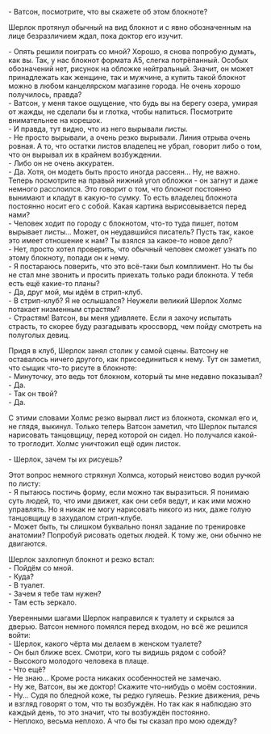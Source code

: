 \- Ватсон, посмотрите, что вы скажете об этом блокноте?

Шерлок протянул обычный на вид блокнот и с явно обозначенным на лице безразличием ждал, пока доктор его изучит.

\- Опять решили поиграть со мной? Хорошо, я снова попробую думать, как вы. Так, у нас блокнот формата А5, слегка потрёпанный. Особых обозначений нет, рисунок на обложке нейтральный. Значит, он может принадлежать как женщине, так и мужчине, а купить такой блокнот можно в любом канцелярском магазине города. Не очень хорошо получилось, правда?  
\- Ватсон, у меня такое ощущение, что будь вы на берегу озера, умирая от жажды, не сделали бы и глотка, чтобы напиться. Посмотрите внимательнее на корешок.  
\- И правда, тут видно, что из него вырывали листы.  
\- Не просто вырывали, а очень резко вырывали. Линия отрыва очень ровная. А то, что остатки листов владелец не убрал, говорит либо о том, что он вырывал их в крайнем возбуждении.  
\- Либо он не очень аккуратен.  
\- Да. Хотя, он модеть быть просто иногда рассеян... Ну, не важно. Теперь посмотрите на правый нижний угол обложки - он загнут и даже немного расслоился. Это говорит о том, что блокнот постоянно вынимают и кладут в какую-то сумку. То есть владелец блокнота постоянно носит его с собой. Какая картина вырисовывается перед нами?  
\- Человек ходит по городу с блокнотом, что-то туда пишет, потом вырывает листы... Может, он неудавшийся писатель? Пусть так, какое это имеет отношение к нам? Ты взялся за какое-то новое дело?  
\- Нет, просто хотел проверить, что обычный человек сможет узнать по этому блокноту, попади  он к нему.  
\- Я постараюсь поверить, что это всё-таки был комплимент. Но ты бы не стал мне звонить и просить приехать только ради блокнота. У тебя есть ещё какие-то планы?  
\- Да, друг мой, мы идём в стрип-клуб.  
\- В стрип-клуб? Я не ослышался? Неужели великий Шерлок Холмс потакает низменным страстям?  
\- Страстям! Ватсон, вы меня удивляете. Если я захочу испытать страсть, то скорее буду разгадывать кроссворд, чем пойду смотреть на полуголых девиц.

Придя в клуб, Шерлок занял столик у самой сцены. Ватсону не оставалось ничего другого, как присоединиться к нему. Тут он заметил, что сыщик что-то рисуте в блокноте:  
\- Минуточку, это ведь тот блокном, который ты мне недавно показывал?  
\- Да.  
\- Так он твой?  
\- Да.

С этими словами Холмс резко вырвал лист из блокнота, скомкал его и, не глядя, выкинул. Только теперь Ватсон заметил, что Шерлок пытался нарисовать танцовщицу, перед которой он сидел. Но получался какой-то троглодит. Холмс уничтожил ещё один листок.

\- Шерлок, зачем ты их рисуешь?

Этот вопрос немного стряхнул Холмса, который неистово водил ручкой по листу:  
\- Я пытаюсь постичь форму, если можно так выразиться. Я понимаю суть людей, то, что ими движет, как они себя ведут, и как ими можно управлять. Но я никак не могу нарисовать никого из них, даже голую танцовщицу в захудалом стрип-клубе.  
\- Может быть, ты слишком буквально понял задание по тренировке анатомии? Попробуй рисовать одетых людей. К тому же, они обычно не двигаются.

Шерлок захлопнул блокнот и резко встал:  
\- Пойдём со мной.  
\- Куда?  
\- В туалет.  
\- Зачем я тебе там нужен?  
\- Там есть зеркало.

Уверенными шагами Шерлок направился к туалету и скрылся за дверью. Ватсон немного помялся перед входом, но всё же решился войти:  
\- Шерлок, какого чёрта мы делаем в женском туалете?  
\- Он был ближе всех. Смотри, кого ты видишь рядом с собой?  
\- Высокого молодого человека в плаще.  
\- Что ещё?  
\- Не знаю... Кроме роста никаких особенностей не замечаю.  
\- Ну же, Ватсон, вы же доктор! Скажите что-нибудь о моём состоянии.  
\- Ну... Судя по бледной коже, ты редко гуляешь. Резкие движения, речь и взгляд говорят о том, что ты возбуждён. Но так как я наблюдаю это каждый день, то это значит, что ты возбуждён постоянно.  
\- Неплохо, весьма неплохо. А что бы ты сказал про мою одежду?
